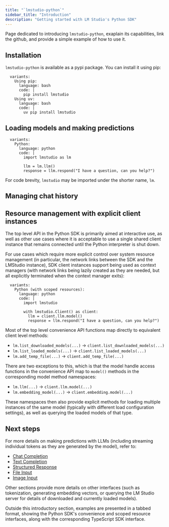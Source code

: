 ```yaml
---
title: "`lmstudio-python`"
sidebar_title: "Introduction"
description: "Getting started with LM Studio's Python SDK"
---
```


Page dedicated to introducing `lmstudio-python`, exaplain its capabilities, link the github, and provide a simple example of how to use it.

## Installation

`lmstudio-python` is available as a pypi package. You can install it using pip:

```lms_code_snippet
  variants:
    Using pip:
      language: bash
      code: |
        pip install lmstudio
    Using uv:
      language: bash
      code: |
        uv pip install lmstudio
```

## Loading models and making predictions

```lms_code_snippet
  variants:
    Python:
      language: python
      code: |
        import lmstudio as lm

        llm = lm.llm()
        response = llm.respond("I have a question, can you help?")

```

For code brevity, `lmstudio` may be imported under the shorter name, `lm`.

## Managing chat history

## Resource management with explicit client instances

The top level API in the Python SDK is primarily aimed at interactive use,
as well as other use cases where it is acceptable to use a single shared
client instance that remains connected until the Python interpreter is
shut down.

For use cases which require more explicit control over system resource
management (in particular, the network links between the SDK and the
LMStudio instance), SDK client instances support being used as context
managers (with network links being lazily created as they are needed,
but all explicitly terminated when the context manager exits):

```lms_code_snippet
  variants:
    Python (with scoped resources):
      language: python
      code: |
        import lmstudio

        with lmstudio.Client() as client:
          llm = client.llm.model()
          response = llm.respond("I have a question, can you help?")

```

Most of the top level convenience API functions map directly
to equivalent client level methods:

- `lm.list_downloaded_models(...)` -> `client.list_downloaded_models(...)`
- `lm.list_loaded_models(...)` -> `client.list_loaded_models(...)`
- `lm.add_temp_file(...)` -> `client.add_temp_file(...)`

There are two exceptions to this, which is that the model handle access
functions in the convenience API map to `model()` methods in the
corresponding model method namespaces:

- `lm.llm(...)` -> `client.llm.model(...)`
- `lm.embedding_model(...)` -> `client.embedding.model(...)`

These namespaces then also provide explicit methods for loading multiple
instances of the same model (typically with different load configuration
settings), as well as querying the loaded models of that type.

## Next steps

For more details on making predictions with LLMs (including streaming
individual tokens as they are generated by the model), refer to:

- [Chat Completion](/docs/api/sdk/chat-completion)
- [Text Completion](/docs/api/sdk/completion)
- [Structured Response](/docs/api/sdk/structured-response)
- [File Input](/docs/api/sdk/file-input)
- [Image Input](/docs/api/sdk/image-input)

Other sections provide more details on other interfaces (such as
tokenization, generating embedding vectors, or querying the LM Studio
server for details of downloaded and currently loaded models).

Outside this introductory section, examples are presented in a tabbed
format, showing the Python SDK's convenience and scoped resource interfaces,
along with the corresponding TypeScript SDK interface.
